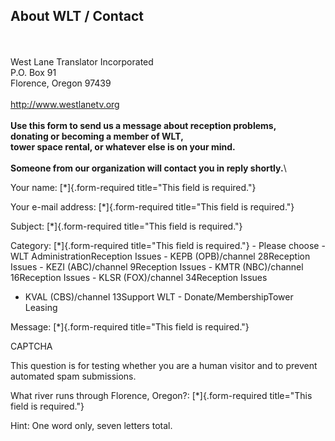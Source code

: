 
About WLT / Contact
-------------------

<div>

\
\
West Lane Translator Incorporated\
P.O. Box 91\
Florence, Oregon 97439\
\
<http://www.westlanetv.org>\
\
**Use this form to send us a message about reception problems,\
donating or becoming a member of WLT,\
tower space rental, or whatever else is on your mind.\
\
Someone from our organization will contact you in reply shortly.**\

Your name: [\*]{.form-required title="This field is required."}

Your e-mail address: [\*]{.form-required
title="This field is required."}

Subject: [\*]{.form-required title="This field is required."}

Category: [\*]{.form-required title="This field is required."} - Please
choose -WLT AdministrationReception Issues - KEPB (OPB)/channel
28Reception Issues - KEZI (ABC)/channel 9Reception Issues - KMTR
(NBC)/channel 16Reception Issues - KLSR (FOX)/channel 34Reception Issues
- KVAL (CBS)/channel 13Support WLT - Donate/MembershipTower Leasing

Message: [\*]{.form-required title="This field is required."}

CAPTCHA

This question is for testing whether you are a human visitor and to
prevent automated spam submissions.

What river runs through Florence, Oregon?: [\*]{.form-required
title="This field is required."}

Hint: One word only, seven letters total.

</div>


